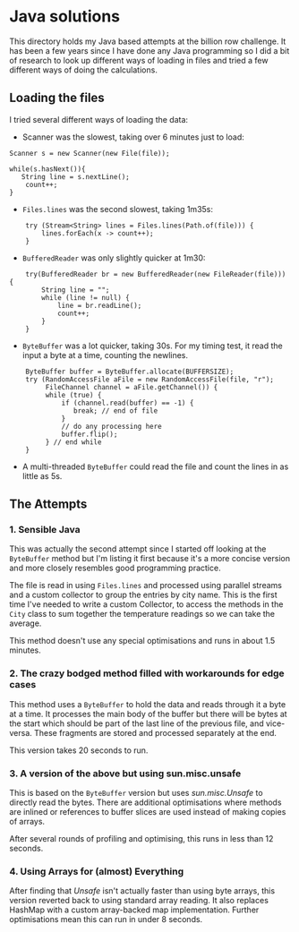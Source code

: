 # Java solutions

This directory holds my Java based attempts at the billion row challenge. It has been a few years since I have
done any Java programming so I did a bit of research to look up different ways of loading in files and tried
a few different ways of doing the calculations.

## Loading the files

I tried several different ways of loading the data:

- Scanner was the slowest, taking over 6 minutes just to load:
```
Scanner s = new Scanner(new File(file));

while(s.hasNext()){
   String line = s.nextLine();
    count++;
}
```
- `Files.lines` was the second slowest, taking 1m35s:
``` 
    try (Stream<String> lines = Files.lines(Path.of(file))) {
        lines.forEach(x -> count++);
    }
```
- `BufferedReader` was only slightly quicker at 1m30:
```
    try(BufferedReader br = new BufferedReader(new FileReader(file))) {
        String line = "";
        while (line != null) {
            line = br.readLine();
            count++;
        }
    }
```
- `ByteBuffer` was a lot quicker, taking 30s. For my timing test, it read the input a byte at a time, counting the newlines.
```
    ByteBuffer buffer = ByteBuffer.allocate(BUFFERSIZE);
    try (RandomAccessFile aFile = new RandomAccessFile(file, "r");
         FileChannel channel = aFile.getChannel()) {
         while (true) {
             if (channel.read(buffer) == -1) {
                break; // end of file
             }
             // do any processing here
             buffer.flip();
         } // end while
    }
```
- A multi-threaded `ByteBuffer` could read the file and count the lines in as little as 5s.

## The Attempts
### 1. Sensible Java
This was actually the second attempt since I started off looking at the
`ByteBuffer` method but I'm listing it first because it's a more concise
version and more closely resembles good programming practice.

The file is read in using `Files.lines` and processed using parallel streams and a
custom collector to group the entries by city name. This is the first time I've needed
to write a custom Collector, to access the methods in the `City` class to sum together
the temperature readings so we can take the average.

This method doesn't use any special optimisations and runs in about 1.5 minutes.

### 2. The crazy bodged method filled with workarounds for edge cases

This method uses a `ByteBuffer` to hold the data and reads through it a byte at a time.
It processes the main body of the buffer but there will be bytes at the start which
should be part of the last line of the previous file, and vice-versa. These fragments are
stored and processed separately at the end.

This version takes 20 seconds to run.

### 3. A version of the above but using sun.misc.unsafe

This is based on the `ByteBuffer` version but uses _sun.misc.Unsafe_ to directly read the bytes.
There are additional optimisations where methods are inlined or references to buffer
slices are used instead of making copies of arrays.

After several rounds of profiling and optimising, this runs in less than 12 seconds.

### 4.  Using Arrays for (almost) Everything

After finding that _Unsafe_ isn't actually faster than using byte arrays, this version
reverted back to using standard array reading. It also replaces HashMap with a custom array-backed
map implementation. Further optimisations mean this can run in under 8 seconds.
